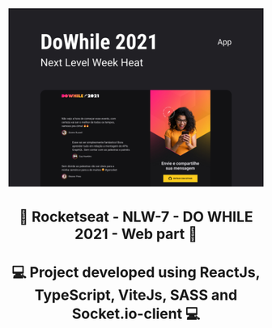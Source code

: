 <img src="photo_readme/Capa.jpg">
<h1 align = "center">
    🚀 Rocketseat - NLW-7 - DO WHILE 2021 - Web part 🚀
</h1>
<h1 align = "center">
    💻 Project developed using ReactJs, TypeScript, ViteJs, SASS and Socket.io-client  💻
</h1>
